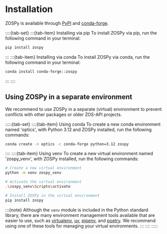 # Installation

ZOSPy is available through [PyPI](https://pypi.org/project/zospy/) and [conda-forge](https://anaconda.org/conda-forge/zospy).


::::{tab-set}
:::{tab-item} Installing via pip
To install ZOSPy via pip, run the following command in your terminal:

```bash
pip install zospy
```
:::
:::{tab-item} Installing via conda
To install ZOSPy via conda, run the following command in your terminal:

```bash
conda install conda-forge::zospy
```
:::
::::

## Using ZOSPy in a separate environment

We recommend to use ZOSPy in a separate (virtual) environment to prevent conflicts with other packages or older
ZOS-API projects.

:::::{tab-set}
::::{tab-item} Using conda
To create a new conda environment named 'optics', with Python 3.12 and ZOSPy installed, run the following commands:

```bash
conda create -n optics -c conda-forge python=3.12 zospy
```
::::
::::{tab-item} Using venv
To create a new virtual environment named 'zospy_venv', with ZOSPy installed, run the following commands:

```bash
# Create a new virtual environment
python -m venv zospy_venv

# Activate the virtual environment
.\zospy_venv\Scripts\activate

# Install ZOSPy in the virtual environment
pip install zospy
```

:::{note}
Although the `venv` module is included in the Python standard library, there are many environment management tools available
that are easier to use, such as [virtualenv](https://virtualenv.pypa.io/en/latest/), [uv](https://docs.astral.sh/uv/),
[pipenv](https://pipenv.pypa.io/en/latest/), and [poetry](https://python-poetry.org/).
We recommend using one of these tools for managing your virtual environments.
:::
::::
:::::
